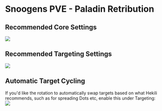 # Snoogens PVE - Paladin Retribution
## Recommended Core Settings  
![](https://i.imgur.com/l1lkILK.png)   

## Recommended Targeting Settings  
![](https://i.imgur.com/xcEFbwq.png)  

## Automatic Target Cycling  
If you'd like the rotation to automatically swap targets based on what Hekili recommends, such as for spreading Dots etc, enable this under Targeting:  
![](https://i.imgur.com/1rDyIp7.png)  